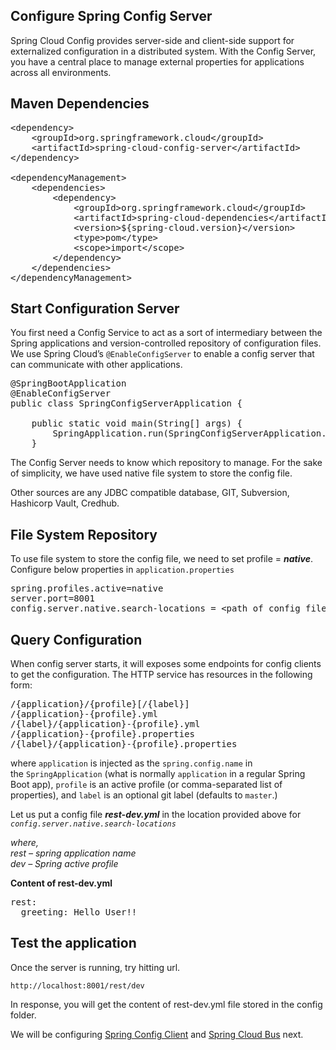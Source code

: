 ## Configure Spring Config Server

Spring Cloud Config provides server-side and client-side support for externalized configuration in a distributed system. With the Config Server, you have a central place to manage external properties for applications across all environments.

## <span id="Maven_Dependencies">Maven Dependencies</span>

<pre class="brush: xml; title: ; notranslate" title="">&lt;dependency&gt;
    &lt;groupId&gt;org.springframework.cloud&lt;/groupId&gt;
    &lt;artifactId&gt;spring-cloud-config-server&lt;/artifactId&gt;
&lt;/dependency&gt;

&lt;dependencyManagement&gt;
	&lt;dependencies&gt;
		&lt;dependency&gt;
			&lt;groupId&gt;org.springframework.cloud&lt;/groupId&gt;
			&lt;artifactId&gt;spring-cloud-dependencies&lt;/artifactId&gt;
			&lt;version&gt;${spring-cloud.version}&lt;/version&gt;
			&lt;type&gt;pom&lt;/type&gt;
			&lt;scope&gt;import&lt;/scope&gt;
		&lt;/dependency&gt;
	&lt;/dependencies&gt;
&lt;/dependencyManagement&gt;
</pre>

## <span id="Start_Configuration_Server">Start Configuration Server</span>

You first need a Config Service to act as a sort of intermediary between the Spring applications and version-controlled repository of configuration files. We use Spring Cloud’s&nbsp;`@EnableConfigServer`&nbsp;to enable a config server that can communicate with other applications. 

<pre class="brush: java; title: ; notranslate" title="">@SpringBootApplication
@EnableConfigServer
public class SpringConfigServerApplication {

	public static void main(String[] args) {
		SpringApplication.run(SpringConfigServerApplication.class, args);
	}
</pre>

The Config Server needs to know which repository to manage. For the sake of simplicity, we have used native file system to store the config file. 

Other sources are any JDBC compatible database, GIT, Subversion, Hashicorp Vault, Credhub.

## <span id="File_System_Repository">File System Repository</span>

To use file system to store the config file, we need to set profile = **_native_**.  
Configure below properties in `application.properties`

<pre class="brush: yaml; title: ; notranslate" title="">spring.profiles.active=native 
server.port=8001
config.server.native.search-locations = &lt;path of config files&gt;
</pre>

## <span id="Query_Configuration">Query Configuration</span>

When config server starts, it will exposes some endpoints for config clients to get the configuration. The HTTP service has resources in the following form:

<pre class="brush: plain; title: ; notranslate" title="">/{application}/{profile}[/{label}]
/{application}-{profile}.yml
/{label}/{application}-{profile}.yml
/{application}-{profile}.properties
/{label}/{application}-{profile}.properties
</pre>

where&nbsp;`application`&nbsp;is injected as the&nbsp;`spring.config.name`&nbsp;in the&nbsp;`SpringApplication`&nbsp;(what is normally&nbsp;`application`&nbsp;in a regular Spring Boot app),&nbsp;`profile`&nbsp;is an active profile (or comma-separated list of properties), and&nbsp;`label`&nbsp;is an optional git label (defaults to&nbsp;`master`.)

Let us put a config file **_rest-dev.yml_** in the location provided above for _`config.server.native.search-locations`_

_where,  
rest &#8211; spring application name  
dev &#8211; Spring active profile_

**Content of rest-dev.yml**

<pre class="brush: yaml; title: ; notranslate" title="">rest:
  greeting: Hello User!!
</pre>

## <span id="Test_the_application">Test the application</span>

Once the server is running, try hitting url.

<pre class="wp-block-code"><code>http:&#47;&#47;localhost:8001/rest/dev</code></pre>

In response, you will get the content of rest-dev.yml file stored in the config folder.

We will be configuring [Spring Config Client](./spring-config-client.md) and [Spring Cloud Bus](./spring-cloud-bus.md) next.
